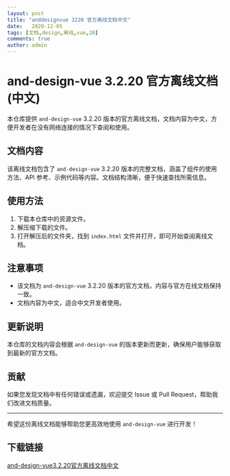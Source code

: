 ```yaml
---
layout: post
title: "anddesignvue 3220 官方离线文档中文"
date:   2020-12-05
tags: [文档,design,离线,vue,20]
comments: true
author: admin
---
```

# and-design-vue 3.2.20 官方离线文档(中文)

本仓库提供 `and-design-vue` 3.2.20 版本的官方离线文档，文档内容为中文，方便开发者在没有网络连接的情况下查阅和使用。

## 文档内容

该离线文档包含了 `and-design-vue` 3.2.20 版本的完整文档，涵盖了组件的使用方法、API 参考、示例代码等内容。文档结构清晰，便于快速查找所需信息。

## 使用方法

1. 下载本仓库中的资源文件。
2. 解压缩下载的文件。
3. 打开解压后的文件夹，找到 `index.html` 文件并打开，即可开始查阅离线文档。

## 注意事项

- 该文档为 `and-design-vue` 3.2.20 版本的官方文档，内容与官方在线文档保持一致。
- 文档内容为中文，适合中文开发者使用。

## 更新说明

本仓库的文档内容会根据 `and-design-vue` 的版本更新而更新，确保用户能够获取到最新的官方文档。

## 贡献

如果您发现文档中有任何错误或遗漏，欢迎提交 Issue 或 Pull Request，帮助我们改进文档质量。

---

希望这份离线文档能够帮助您更高效地使用 `and-design-vue` 进行开发！

## 下载链接

[and-design-vue3.2.20官方离线文档中文](https://pan.quark.cn/s/2c2d18214e2f)